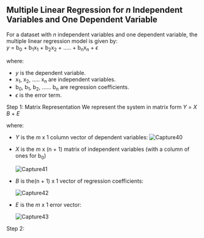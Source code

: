 ## Multiple Linear Regression for *n* Independent Variables and One Dependent Variable
For a dataset with *n* independent variables and one dependent variable, the multiple linear regression model is given by:  
*y* = b<sub>0</sub> + b<sub>1</sub>x<sub>1</sub> + b<sub>2</sub>x<sub>2</sub> + ..... + b<sub>n</sub>x<sub>n</sub> + $\epsilon$ 

where:
- *y* is the dependent variable.
- x<sub>1</sub>, x<sub>2</sub>, ..... x<sub>n</sub> are independent variables.
- b<sub>0</sub>, b<sub>1</sub>, b<sub>2</sub>, ...... b<sub>n</sub> are regression coefficients.
- $\epsilon$  is the error term.

Step 1: Matrix Representation
We represent the system in matrix form
*Y* = *X* *B* + *E*

where:
- *Y* is the *m* x 1 column vector of dependent variables:
  ![Capture40](https://github.com/user-attachments/assets/1d84592c-931f-44e8-847a-d8df6df209fe)

- *X* is the *m* x (n + 1) matrix of independent variables (with a column of ones for b<sub>0</sub>)
  
  ![Capture41](https://github.com/user-attachments/assets/5fc54a56-3d27-4e5b-bc2a-3f8cf9f13231)

- *B* is the(n + 1) x 1 vector of regression coefficients:
  
  ![Capture42](https://github.com/user-attachments/assets/8fa374e1-21ff-4964-891e-de9e9067b654)

- *E* is the *m* x 1 error vector:
  
  ![Capture43](https://github.com/user-attachments/assets/af918f4a-54a0-4dfd-b6b1-c612403dbef1)

Step 2: 

  
